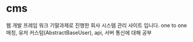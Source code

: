 # cms
웹 개발 프레임 워크 기말과제로 진행한 회사 시스템 관리 사이트 입니다. 
one to one 매칭, 유저 커스텀(AbstractBaseUser), api, 서버 통신에 대해 공부 
